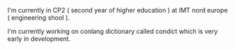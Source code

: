 I'm currently in CP2 ( second year of higher education ) at IMT nord europe ( engineering shool ).

I'm currently working on conlang dictionary called condict which is very early in development.

<!---
letomarancais/letomarancais is a ✨ special ✨ repository because its `README.md` (this file) appears on your GitHub profile.
You can click the Preview link to take a look at your changes.
--->

